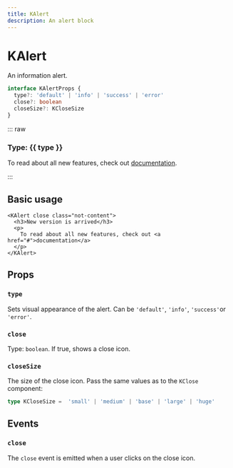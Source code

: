 ```yaml
---
title: KAlert
description: An alert block
---
```


<script setup>
import ComponentExample from './ComponentExample.vue';
import KAlert from '../src/components/KAlert.vue';
import '../src/palette.css';
</script>

# KAlert

An information alert.

```ts
interface KAlertProps {
  type?: 'default' | 'info' | 'success' | 'error'
  close?: boolean
  closeSize?: KCloseSize
}
```

::: raw
<ComponentExample flex>
  <KAlert v-for="type in ['default' ,'info', 'success' ,'error']" :key="type" close :type="type">
    <h3>Type: {{ type }}</h3>
    <p>
      To read about all new features, check out <a href="#">documentation</a>.
    </p>
  </KAlert>
</ComponentExample>
:::

## Basic usage

```vue
<KAlert close class="not-content">
  <h3>New version is arrived</h3>
  <p>
    To read about all new features, check out <a href="#">documentation</a>
  </p>
</KAlert>
```

## Props

### `type`

Sets visual appearance of the alert. Can be `'default'`, `'info'`,  `'success'`or  `'error'`.

### `close`

Type: `boolean`.
If true, shows a close icon.

### `closeSize`

The size of the close icon. Pass the same values as to the `KClose` component:

```ts
type KCloseSize =  'small' | 'medium' | 'base' | 'large' | 'huge'
```

## Events

### `close`

The `close` event is emitted when a user clicks on the close icon.
